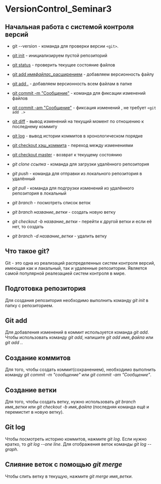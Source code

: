 # VersionControl_Seminar3

## Начальная работа с системой контроля версий

- git --version - команда для проверки версии `<git>`.

- [git init](https://www.atlassian.com/ru/git/tutorials/setting-up-a-repository/git-init) - инициализируем пустой репозиторий

- [git status](https://www.atlassian.com/git/tutorials/inspecting-a-repository#:~:text=The%20git%20status%20command%20displays,regarding%20the%20committed%20project%20history.) - проверить текущее состояние файлов

- [git add имя*файла*с_расширением](https://www.atlassian.com/git/tutorials/saving-changes) - добавляем версионность файлу

- [git add .](https://www.atlassian.com/git/tutorials/saving-changes) - добавляем версионность всем файлам в папке

- [git commit -m "Сообщение"](https://www.atlassian.com/git/tutorials/saving-changes/git-commit) - команда для фиксации изменений файлов

- [git commit -am "Сообщение"](https://www.atlassian.com/git/tutorials/saving-changes/git-commit) - фиксация изменений , не требует `<git add .>`

- [git diff](https://www.atlassian.com/git/tutorials/saving-changes/git-diff) - вывод изменений на текущий момент по отношению к последнему коммиту

- [git log](https://www.atlassian.com/git/tutorials/git-log) - вывод истории коммитов в хронологическом порядке

- [git checkout хэш_коммита](https://www.atlassian.com/git/tutorials/using-branches/git-checkout) - переход между изменениями

- [git checkout master](https://www.atlassian.com/git/tutorials/using-branches/git-checkout) - возврат к текущему состоянию

- _git clone ссылка_ - команда для загрузки удалённого репозитория

- _git push_ - команда для отправки из локального репозитория в удалённый

- _git pull_ - команда для подгрузки изменений из удалённого репозитория в локальный

- _git branch_ - посмотреть список веток

- _git branch название_ветки_ - создать новую ветку

- _git checkout -b название_ветки_ - перейти к другой ветки и если её нет, то создать

- _git branch -d название_ветки_ - удалить ветку

## Что такое git?

Git - это одна из реализаций распределенных систем контроля версий, имеющая как и лакальный, так и удаленные репозитории. Является самой популярной реалезацией систем контроля в мире.

## Подготовка репозитория

Для создания репозитория необходимо выполнить команду _git init_ в папку с репозиторием.

## Git add

Для добавления изменений в коммит используется команда _git add_. Чтобы использовать команду _git add_, напишите _git add имя_файла_ или _git add ._.

## Создание коммитов

Для того, чтобы создать коммит(сохранением), необходимо выполнить команду _git commit -m "сообщение"_ или _git commit -am "Сообщение"_.

## Создание ветки

Для того, чтобы создать ветку, нужно использовать _git branch имя_ветки_ или _git checkout -b имя_файла_ (последняя команда ещё и перемистит в новую ветку).

## Git log

Чтобы посмотреть историю коммитов, нажмите _git log_. Если нужно кратко, то _git log --one line_. Для отображения веток команды _git log -- graph_.

## Слияние веток с помощью _git merge_

Чтобы слить ветку в текущую, нажмите _git merge имя_ветки_.
